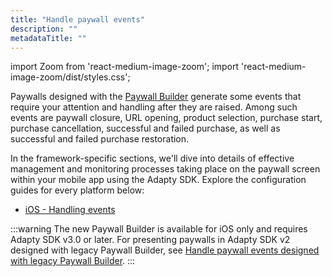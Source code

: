 ```yaml
---
title: "Handle paywall events"
description: ""
metadataTitle: ""
---
```


import Zoom from 'react-medium-image-zoom';
import 'react-medium-image-zoom/dist/styles.css';

Paywalls designed with the [Paywall Builder](adapty-paywall-builder) generate some events that require your attention and handling after they are raised. Among such events are paywall closure, URL opening, product selection, purchase start, purchase cancellation, successful and failed purchase, as well as successful and failed purchase restoration.

In the framework-specific sections, we'll dive into details of effective management and monitoring processes taking place on the paywall screen within your mobile app using the Adapty SDK. Explore the configuration guides for every platform below:

- [iOS - Handling events](ios-handling-events)

:::warning
The new Paywall Builder is available for iOS only and requires Adapty SDK v3.0 or later. For presenting paywalls in Adapty SDK v2 designed with legacy Paywall Builder, see [Handle paywall events designed with legacy Paywall Builder](handling-pb-paywall-events).
:::